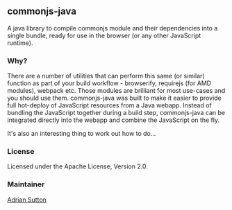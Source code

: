 ## commonjs-java

A java library to compile commonjs module and their dependencies into a single bundle, ready for
use in the browser (or any other JavaScript runtime).

### Why?

There are a number of utilities that can perform this same (or similar) function as part of your
build workflow - browserify, requirejs (for AMD modules), webpack etc. Those modules are brilliant
for most use-cases and you should use them. commonjs-java was built to make it easier to provide
full hot-deploy of JavaScript resources from a Java webapp. Instead of bundling the JavaScript
together during a build step, commonjs-java can be integrated directly into the webapp and combine
the JavaScript on the fly.

It's also an interesting thing to work out how to do...

### License

Licensed under the Apache License, Version 2.0.

### Maintainer

[Adrian Sutton](https://www.symphonious.net/)

